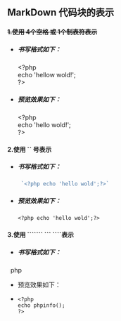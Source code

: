 ## MarkDown 代码块的表示

#### ~~1.使用 4个空格 或 1个制表符表示~~

* ##### 书写格式如下：

  &lt;?php  
   echo 'hellow wold!';  
   ?&gt;

* ##### 预览效果如下：

  &lt;?php  
   echo 'hello wold!';  
  ?&gt;

#### 2.使用 \`\` 号表示

* ##### 书写格式如下：

  ```php
   `<?php echo 'hello wold';?>`
  ```
* ##### 预览效果如下：

  `<?php echo 'hello wold';?>`

#### 3.使用 ``````` ``` ````表示

* ##### 书写格式如下：
``` ```php <?phpecho phpinfo();?>``` ```
* 预览效果如下：

* ```
  <?php
  echo phpinfo();
  ?>
  ```



